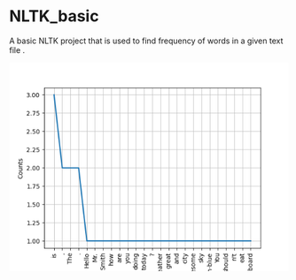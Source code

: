 # NLTK_basic
A basic NLTK project that is used to find frequency of words in a given text file . 


![](screenshot/1.png)
